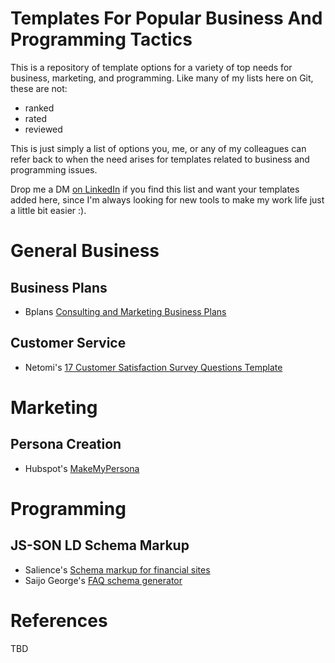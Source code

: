 # Templates For Popular Business And Programming Tactics
This is a repository of template options for a variety of top needs for business, marketing, and programming. Like many of my lists here on Git, these are not:
<ul>
  <li>ranked</li>  
  <li>rated</li>  
  <li>reviewed</li> 
</ul>  
<p>This is just simply a list of options you, me, or any of my colleagues can refer back to when the need arises for templates related to business and programming issues.</p> 
Drop me a DM <a href="https://www.linkedin.com/in/jonathanbentz">on LinkedIn</a> if you find this list and want your templates added here, since I'm always looking for new tools to make my work life just a little bit easier :).

# General Business
<h2>Business Plans</h2>
<ul>
  <li>Bplans <a href="https://www.bplans.com/consulting-and-advertising-and-marketing-business-plans/">Consulting and Marketing Business Plans</a></li>
</ul>

<h2>Customer Service</h2>
<ul>
  <li>Netomi's <a href="https://www.netomi.com/customer-satisfaction-survey">17 Customer Satisfaction Survey Questions Template</a></li>
</ul>

# Marketing
<h2>Persona Creation</h2>
<ul>
  <li>Hubspot's <a href="http://www.makemypersona.com/">MakeMyPersona</a></li>
</ul>

# Programming
<h2>JS-SON LD Schema Markup</h2>
<ul>
  <li>Salience's <a href="https://salience.co.uk/insight/magazine/schema-for-finance-sites/">Schema markup for financial sites</a></li>
  <li>Saijo George's <a href="https://saijogeorge.com/json-ld-schema-generator/faq/">FAQ schema generator</a></li>
</ul> 

# References
TBD
